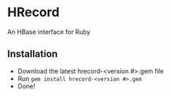 # HRecord

An HBase interface for Ruby

## Installation

- Download the latest hrecord-\<version #\>.gem file
- Run ```gem install hrecord-<version #>.gem```
- Done!
